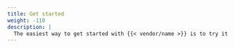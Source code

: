 ```yaml
---
title: Get started
weight: -110
description: |
  The easiest way to get started with {{< vendor/name >}} is to try it out yourself. Follow this guide to see what's possible.
---
```


